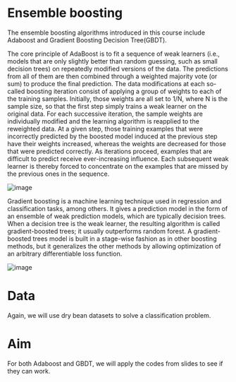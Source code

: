 # Ensemble boosting

The ensemble boosting algorithms introduced in this course include Adaboost and Gradient Boosting Decision Tree(GBDT).

The core principle of AdaBoost is to fit a sequence of weak learners (i.e., models that are only slightly better than random guessing, such as small decision trees) on repeatedly modified versions of the data. The predictions from all of them are then combined through a weighted majority vote (or sum) to produce the final prediction. The data modifications at each so-called boosting iteration consist of applying a group of weights to each of the training samples. Initially, those weights are all set to 1/N, where N is the sample size, so that the first step simply trains a weak learner on the original data. For each successive iteration, the sample weights are individually modified and the learning algorithm is reapplied to the reweighted data. At a given step, those training examples that were incorrectly predicted by the boosted model induced at the previous step have their weights increased, whereas the weights are decreased for those that were predicted correctly. As iterations proceed, examples that are difficult to predict receive ever-increasing influence. Each subsequent weak learner is thereby forced to concentrate on the examples that are missed by the previous ones in the sequence.

![image](https://user-images.githubusercontent.com/106775775/202560928-fc4b2496-9506-455f-88d9-a65c7689cfd7.png)

Gradient boosting is a machine learning technique used in regression and classification tasks, among others. It gives a prediction model in the form of an ensemble of weak prediction models, which are typically decision trees. When a decision tree is the weak learner, the resulting algorithm is called gradient-boosted trees; it usually outperforms random forest. A gradient-boosted trees model is built in a stage-wise fashion as in other boosting methods, but it generalizes the other methods by allowing optimization of an arbitrary differentiable loss function.

![image](https://user-images.githubusercontent.com/106775775/202561578-93457b70-422b-4308-9747-0b0b4d7a6a4f.png)


# Data

Again, we will use dry bean datasets to solve a classification problem. 

# Aim

For both Adaboost and GBDT, we will apply the codes from slides to see if they can work.
